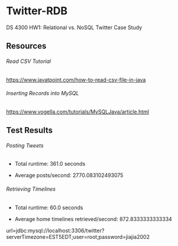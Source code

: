 # Twitter-RDB
DS 4300 HW1: Relational vs. NoSQL Twitter Case Study

## Resources

###### Read CSV Tutorial 
https://www.javatpoint.com/how-to-read-csv-file-in-java

###### Inserting Records into MySQL 
https://www.vogella.com/tutorials/MySQLJava/article.html


## Test Results

###### Posting Tweets

[comment]: <> (Starting performance test...)

[comment]: <> (Start time: 2022/01/30 21:06:57)

[comment]: <> (End time: 2022/01/30 21:12:58)
 - Total runtime: 361.0 seconds

 - Average posts/second: 2770.083102493075

###### Retrieving Timelines

[comment]: <> (Starting performance test...)

[comment]: <> (Start time: 2022/01/30 21:16:25)

[comment]: <> (End time: 2022/01/30 21:17:25)
 - Total runtime: 60.0 seconds

 - Average home timelines retrieved/second: 872.8333333333334


url=jdbc:mysql://localhost:3306/twitter?serverTimezone\=EST5EDT;user=root;password=jiajia2002
